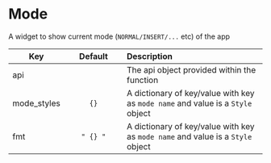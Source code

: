 # Mode

A widget to show current mode (`NORMAL/INSERT/...` etc) of the app

| Key|<div style="width: 100px">Default</div> |Description|
| ------------- | :----------------: | :----------------------------------------------------------------------------------------|
| api           |                    | The api object provided within the function                                              |
| mode_styles   | `{}`               | A dictionary of key/value with key as `mode name` and value is a `Style` object          |
| fmt           | `" {} "`           | A dictionary of key/value with key as `mode name` and value is a `Style` object          |
